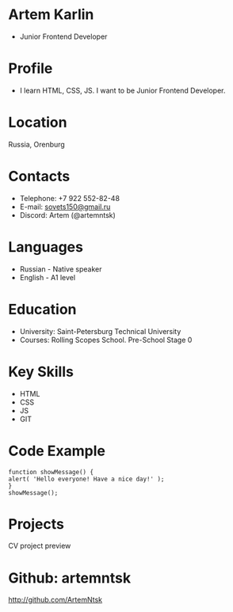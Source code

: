 # Artem Karlin
* Junior Frontend Developer
# Profile
* I learn HTML, CSS, JS. I want to be Junior Frontend Developer.
# Location
Russia, Orenburg
# Contacts
- Telephone: +7 922 552-82-48
- E-mail: sovets150@gmail.ru
- Discord: Artem (@artemntsk)
# Languages
- Russian - Native speaker
- English - A1 level
# Education
- University: Saint-Petersburg Technical University
- Courses: Rolling Scopes School. Pre-School Stage 0
# Key Skills
- HTML
- CSS
- JS
- GIT
# Code Example
```
function showMessage() {
alert( 'Hello everyone! Have a nice day!' );
}
showMessage();
```
# Projects
CV project preview
# Github: artemntsk
<http://github.com/ArtemNtsk>
